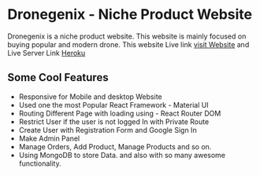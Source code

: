 # Dronegenix - Niche Product Website

Dronegenix is a niche product website. This website is mainly focused on buying popular and modern drone. This website Live link [visit Website](https://dronegenix-react.web.app/) and Live Server Link [Heroku](https://sheltered-waters-81006.herokuapp.com/)

## Some Cool Features

- Responsive for Mobile and desktop Website
- Used one the most Popular React Framework - Material UI
- Routing Different Page with loading using - React Router DOM
- Restrict User if the user is not logged In with Private Route
- Create User with Registration Form and Google Sign In
- Make Admin Panel
- Manage Orders, Add Product, Manage Products and so on.
- Using MongoDB to store Data.
  and also with so many awesome functionality.
